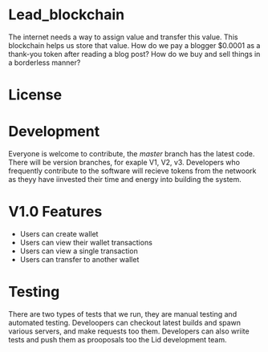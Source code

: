 # Lead_blockchain

The internet needs a way to assign value and transfer this value. This blockchain helps us store that value. How do we pay a blogger $0.0001 as a thank-you token after reading a blog post?
How do we buy and sell things in a borderless manner?

# License

# Development

Everyone is welcome to contribute, the *master* branch has the latest code. There will be version branches, for exaple V1, V2, v3.
Developers who frequently contribute to the software will recieve tokens from the netwoork as theyy have iinvested their time and energy into building the system.


# V1.0 Features

- Users can create wallet
- Users can view their wallet transactions
- Users can view a single transaction
- Users can transfer to another wallet

# Testing

There are two types of tests that we run, they are manual testing and automated testing. Develoopers can checkout latest builds and spawn various servers,
and make requests too them. Developers can also wriite tests and push them as prooposals too the Lid development team.
